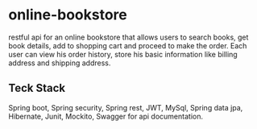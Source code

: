 # online-bookstore
restful api for an online bookstore that allows users to search books, get book details, add to shopping cart and proceed to make the order.
Each user can view his order history, store his basic information like billing address and shipping address.

## Teck Stack
Spring boot, Spring security, Spring rest, JWT, MySql, Spring data jpa, Hibernate, Junit, Mockito, Swagger for api documentation.
